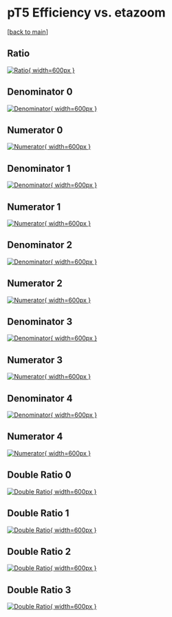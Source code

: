 # pT5 Efficiency vs. etazoom

[[back to main](./)]



## Ratio

[![Ratio](../mtv/var/pT5_xtr_211_0_eff_etazoom.png){ width=600px }](../mtv/var/pT5_xtr_211_0_eff_etazoom.pdf)

## Denominator 0

[![Denominator](../mtv/den/pT5_xtr_211_0_eff_etazoom_den0.png){ width=600px }](../mtv/den/pT5_xtr_211_0_eff_etazoom_den0.pdf)

## Numerator 0

[![Numerator](../mtv/num/pT5_xtr_211_0_eff_etazoom_num0.png){ width=600px }](../mtv/num/pT5_xtr_211_0_eff_etazoom_num0.pdf)

## Denominator 1

[![Denominator](../mtv/den/pT5_xtr_211_0_eff_etazoom_den1.png){ width=600px }](../mtv/den/pT5_xtr_211_0_eff_etazoom_den1.pdf)

## Numerator 1

[![Numerator](../mtv/num/pT5_xtr_211_0_eff_etazoom_num1.png){ width=600px }](../mtv/num/pT5_xtr_211_0_eff_etazoom_num1.pdf)

## Denominator 2

[![Denominator](../mtv/den/pT5_xtr_211_0_eff_etazoom_den2.png){ width=600px }](../mtv/den/pT5_xtr_211_0_eff_etazoom_den2.pdf)

## Numerator 2

[![Numerator](../mtv/num/pT5_xtr_211_0_eff_etazoom_num2.png){ width=600px }](../mtv/num/pT5_xtr_211_0_eff_etazoom_num2.pdf)

## Denominator 3

[![Denominator](../mtv/den/pT5_xtr_211_0_eff_etazoom_den3.png){ width=600px }](../mtv/den/pT5_xtr_211_0_eff_etazoom_den3.pdf)

## Numerator 3

[![Numerator](../mtv/num/pT5_xtr_211_0_eff_etazoom_num3.png){ width=600px }](../mtv/num/pT5_xtr_211_0_eff_etazoom_num3.pdf)

## Denominator 4

[![Denominator](../mtv/den/pT5_xtr_211_0_eff_etazoom_den4.png){ width=600px }](../mtv/den/pT5_xtr_211_0_eff_etazoom_den4.pdf)

## Numerator 4

[![Numerator](../mtv/num/pT5_xtr_211_0_eff_etazoom_num4.png){ width=600px }](../mtv/num/pT5_xtr_211_0_eff_etazoom_num4.pdf)

## Double Ratio 0

[![Double Ratio](../mtv/ratio/pT5_xtr_211_0_eff_etazoom_ratio0.png){ width=600px }](../mtv/ratio/pT5_xtr_211_0_eff_etazoom_ratio0.pdf)

## Double Ratio 1

[![Double Ratio](../mtv/ratio/pT5_xtr_211_0_eff_etazoom_ratio1.png){ width=600px }](../mtv/ratio/pT5_xtr_211_0_eff_etazoom_ratio1.pdf)

## Double Ratio 2

[![Double Ratio](../mtv/ratio/pT5_xtr_211_0_eff_etazoom_ratio2.png){ width=600px }](../mtv/ratio/pT5_xtr_211_0_eff_etazoom_ratio2.pdf)

## Double Ratio 3

[![Double Ratio](../mtv/ratio/pT5_xtr_211_0_eff_etazoom_ratio3.png){ width=600px }](../mtv/ratio/pT5_xtr_211_0_eff_etazoom_ratio3.pdf)

